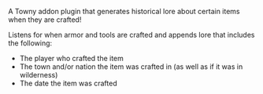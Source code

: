 A Towny addon plugin that generates historical lore about certain items when they are crafted!

Listens for when armor and tools are crafted and appends lore that includes the following:
- The player who crafted the item
- The town and/or nation the item was crafted in (as well as if it was in wilderness)
- The date the item was crafted